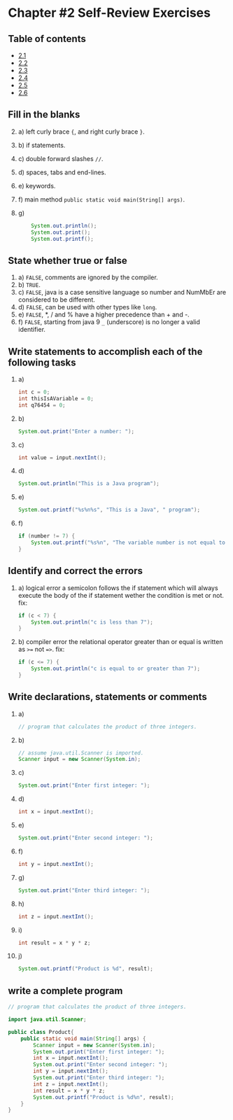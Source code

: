 # Chapter #2 Self-Review Exercises

## Table of contents

- [2.1](#fill-in-the-blanks)
- [2.2](#state-whether-true-or-false)
- [2.3](#write-statements-to-accomplish-each-of-the-following-tasks)
- [2.4](#identify-and-correct-the-errors)
- [2.5](#write-declarations-statements-or-comments)
- [2.6](#write-a-complete-program)

## Fill in the blanks

2. a) left curly brace `{`, and right curly brace `}`.
2. b) if statements.
3. c) double forward slashes `//`.
4. d) spaces, tabs and end-lines.
5. e) keywords.
6. f) main method `public static void main(String[] args)`.
7. g)

    ```java
        System.out.println();
        System.out.print(); 
        System.out.printf();
    ```

## State whether true or false

1. a) `FALSE`, comments are ignored by the compiler.
2. b) `TRUE`.
3. c) `FALSE`, java is a case sensitive language so number and NumMbEr are considered to be different.
4. d) `FALSE`, can be used with other types like `long`.
5. e) `FALSE`, *, / and % have a higher precedence than + and -.
6. f) `FALSE`, starting from java 9 `_` (underscore) is no longer a valid identifier.

## Write statements to accomplish each of the following tasks

1. a)

    ```java
    int c = 0;
    int thisIsAVariable = 0;
    int q76454 = 0;
    ```

2. b)

    ```java
    System.out.print("Enter a number: ");
    ```

3. c)

    ```java
    int value = input.nextInt();
    ```

4. d)

    ```java
    System.out.println("This is a Java program");
    ```

5. e)

    ```java
    System.out.printf("%s%n%s", "This is a Java", " program");
    ```

6. f)

    ```java
    if (number != 7) {
        System.out.printf("%s%n", "The variable number is not equal to 7");
    }
    ```

## Identify and correct the errors

1. a) logical error a semicolon follows the if statement which will always execute the body of the if statement wether the condition is met or not. fix:

    ```java
    if (c < 7) {
        System.out.println("c is less than 7");
    }
    ```

2. b) compiler error the relational operator greater than or equal is written as `>=` not `=>`. fix:

    ```java
    if (c <= 7) {
        System.out.println("c is equal to or greater than 7");
    }
    ```

## Write declarations, statements or comments

1. a)

    ```java
    // program that calculates the product of three integers.
    ```

2. b)

    ```java
    // assume java.util.Scanner is imported.
    Scanner input = new Scanner(System.in);
    ```

3. c)

    ```java
    System.out.print("Enter first integer: ");
    ```

4. d)

    ```java
    int x = input.nextInt();
    ```

5. e)

    ```java
    System.out.print("Enter second integer: ");
    ```

6. f)

    ```java
    int y = input.nextInt();
    ```

7. g)

    ```java
    System.out.print("Enter third integer: ");
    ```

8. h)

    ```java
    int z = input.nextInt();
    ```

9. i)

    ```java
    int result = x * y * z;
    ```

10. j)

    ```java
    System.out.printf("Product is %d", result);
    ```

## write a complete program

```java
// program that calculates the product of three integers.

import java.util.Scanner;

public class Product{
    public static void main(String[] args) {
        Scanner input = new Scanner(System.in);
        System.out.print("Enter first integer: ");
        int x = input.nextInt();
        System.out.print("Enter second integer: ");
        int y = input.nextInt();
        System.out.print("Enter third integer: ");
        int z = input.nextInt();
        int result = x * y * z;
        System.out.printf("Product is %d%n", result);
    }
}
```
